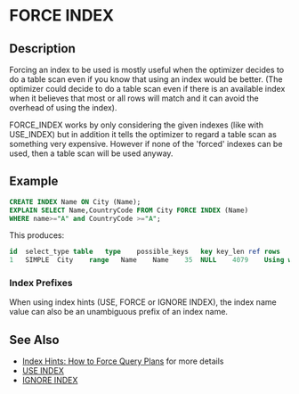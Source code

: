# FORCE INDEX

## Description

Forcing an index to be used is mostly useful when the optimizer decides to do a table scan even if you know that using an index would be better. (The optimizer could decide to do a table scan even if there is an available index when it believes that most or all rows will match and it can avoid the overhead of using the index).

FORCE_INDEX works by only considering the given indexes (like with USE_INDEX) but in addition it tells the optimizer to regard a table scan as something very expensive. However if none of the 'forced' indexes can be used, then a table scan will be used anyway.

## Example

```sql
CREATE INDEX Name ON City (Name);
EXPLAIN SELECT Name,CountryCode FROM City FORCE INDEX (Name)
WHERE name>="A" and CountryCode >="A";
```

This produces:

```sql
id	select_type	table	type	possible_keys	key	key_len	ref	rows	Extra
1	SIMPLE	City	range	Name	Name	35	NULL	4079	Using where
```

### Index Prefixes

When using index hints (USE, FORCE or IGNORE INDEX), the index name value can also be an unambiguous prefix of an index name.

## See Also

- [Index Hints: How to Force Query Plans](/replication/optimization-and-tuning/query-optimizations/index-hints-how-to-force-query-plans/) for more details
- [USE INDEX](/replication/optimization-and-tuning/query-optimizations/use-index/)
- [IGNORE INDEX](/replication/optimization-and-tuning/query-optimizations/ignore-index/)